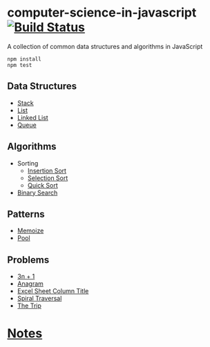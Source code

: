 # computer-science-in-javascript [![Build Status](https://travis-ci.org/ankeetmaini/computer-science-in-javascript.svg?branch=master)](https://travis-ci.org/ankeetmaini/computer-science-in-javascript)
A collection of common data structures and algorithms in JavaScript

```
npm install
npm test
```

## Data Structures
  - [Stack](src/ds/Stack.js)
  - [List](src/ds/List.js)
  - [Linked List](src/ds/LinkedList.js)
  - [Queue](src/ds/Queue.js)

## Algorithms
  - Sorting
    - [Insertion Sort](src/algorithms/sorting/InsertionSort.js)
    - [Selection Sort](src/algorithms/sorting/SelectionSort.js)
    - [Quick Sort](src/algorithms/sorting/QuickSort.js)
  - [Binary Search](src/algorithms/BinarySearch.js)

## Patterns
  - [Memoize](src/patterns/Memoize.js)
  - [Pool](src/patterns/Pool.js)

## Problems
  - [3n + 1](src/problem-solving/3n+1.js)
  - [Anagram](src/problem-solving/Anagram.js)
  - [Excel Sheet Column Title](src/problem-solving/ExcelSheetColumnTitle.js)
  - [Spiral Traversal](src/problem-solving/SpiralTraversal.js)
  - [The Trip](src/problem-solving/TheTrip.js)


# [Notes](/docs)